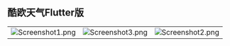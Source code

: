 ## 酷欧天气Flutter版


||||
|:--:|:--:|:--:|
|![Screenshot1.png](https://upload-images.jianshu.io/upload_images/9140378-37838bc88eb1bbcb.png?imageMogr2/auto-orient/strip%7CimageView2/2/w/240)|![Screenshot3.png](https://upload-images.jianshu.io/upload_images/9140378-ad1840626ee3825b.png?imageMogr2/auto-orient/strip%7CimageView2/2/w/240)|![Screenshot2.png](https://upload-images.jianshu.io/upload_images/9140378-3ba4e0481ac4e586.png?imageMogr2/auto-orient/strip%7CimageView2/2/w/240)|


